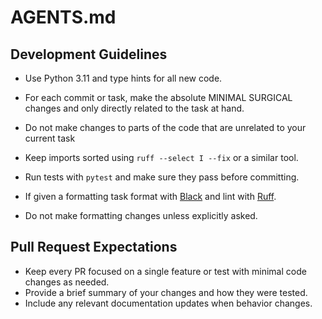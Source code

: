 # AGENTS.md

## Development Guidelines
- Use Python 3.11 and type hints for all new code.

- For each commit or task, make the absolute MINIMAL SURGICAL changes and only directly related to the task at hand.
- Do not make changes to parts of the code that are unrelated to your current task
- Keep imports sorted using `ruff --select I --fix` or a similar tool.
- Run tests with `pytest` and make sure they pass before committing.
- If given a formatting task format with [Black](https://black.readthedocs.io/en/stable/) and lint with [Ruff](https://docs.astral.sh/ruff/).
- Do not make formatting changes unless explicitly asked.

## Pull Request Expectations
- Keep every PR focused on a single feature or test with minimal code changes as needed.
- Provide a brief summary of your changes and how they were tested.
- Include any relevant documentation updates when behavior changes.
